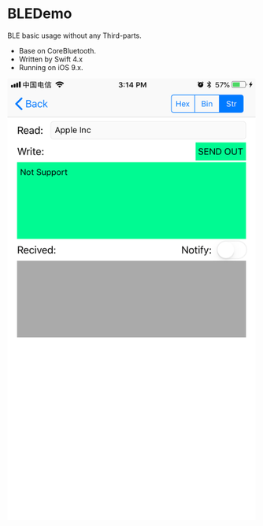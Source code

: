 # BLEDemo
BLE basic usage without any Third-parts.

- Base on CoreBluetooth.
- Written by Swift 4.x
- Running on iOS 9.x.

![ScreenShot](screenshot.PNG)
